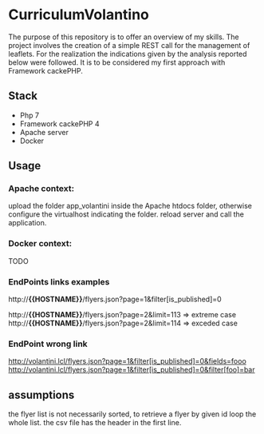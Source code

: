 # CurriculumVolantino
The purpose of this repository is to offer an overview of my skills.
The project involves the creation of a simple REST call for the management of leaflets. 
For the realization the indications given by the analysis reported below were followed.
It is to be considered my first approach with Framework cackePHP.

## Stack

 - Php 7
 - Framework cackePHP 4
 - Apache server
 - Docker

## Usage
### Apache context:
upload the folder app_volantini  inside the Apache htdocs folder, otherwise configure the virtualhost indicating the folder.
reload server and call the application.

### Docker context:
TODO

### EndPoints links examples
http://**{{HOSTNAME}}**/flyers.json?page=1&filter[is_published]=0

http://**{{HOSTNAME}}**/flyers.json?page=2&limit=113 => extreme case
http://**{{HOSTNAME}}**/flyers.json?page=2&limit=114 => exceded case

### EndPoint wrong link
http://volantini.lcl/flyers.json?page=1&filter[is_published]=0&fields=fooo
http://volantini.lcl/flyers.json?page=1&filter[is_published]=0&filter[foo]=bar

## assumptions
the flyer list is not necessarily sorted, to retrieve a flyer by given id loop the whole list.
the csv file has the header in the first line.
